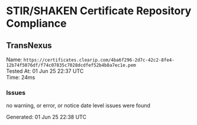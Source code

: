 # STIR/SHAKEN Certificate Repository Compliance

## TransNexus

Name: `https://certificates.clearip.com/4ba6f296-2d7c-42c2-8fe4-12b74f5076df/f74c07835c7028dcdfef52b4b8a7ec1e.pem`\
Tested At: 01 Jun 25 22:37 UTC\
Time: 24ms

### Issues

no warning, or error, or notice date level issues were found

Generated: 01 Jun 25 22:38 UTC
